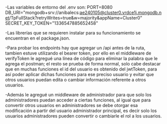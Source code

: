 -Las variables de entorno del .env son: 
PORT=8080
DB_URI="mongodb+srv://anibalecs:ae240105@cluster0.vrdce1j.mongodb.net/TpFullStack?retryWrites=true&w=majority&appName=Cluster0" 
SECRET_KEY_TOKEN="1336547885652458"

-Las librerías que se requieren instalar para su funcionamiento se encuentran en el package.json.

-Para probar los endpoints hay que agregar un /api antes de la ruta, tambien estuve utilizando el bearer token, por ello en el middleware de verifyToken le agregué una línea de código para eliminar la palabra que le agrega el postman; el resto se prueba de forma normal, solo cabe destacar que en muchas funciones el id del usuario es obtenido del jwtToken, para así poder aplicar dichas funciones para ese preciso usuario y evitar que otros usuarios puedan edita o cambiar información referente a otros usuarios.

-Además le agregué un middleware de administrador para que solo los administradores puedan acceder a ciertas funciones, al igual que para convertir otros usuarios en administradores se debe otorgar esa modificación a partir del usuario administrador principal, es decir solo los usuarios administradores pueden convertir o cambiarle el rol a los usuarios.